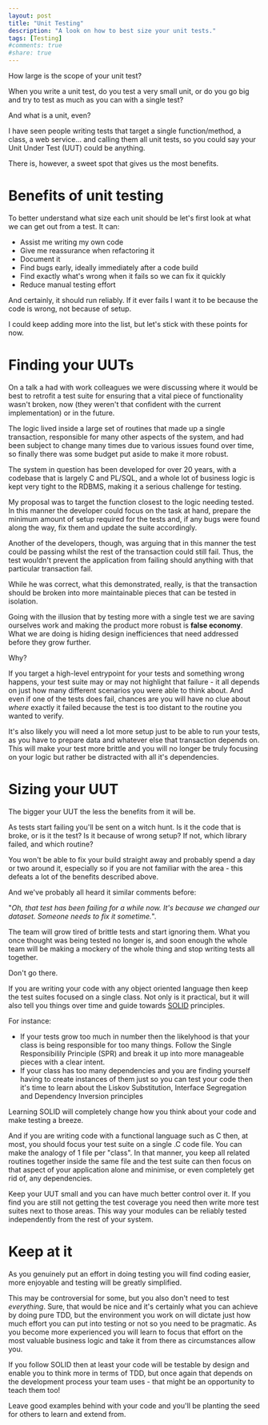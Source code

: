 ```yaml
---
layout: post
title: "Unit Testing"
description: "A look on how to best size your unit tests."
tags: [Testing]
#comments: true
#share: true
---
```


How large is the scope of your unit test?

When you write a unit test, do you test a very small unit, or do you go big and try to test as much as you can
with a single test?

And what is a unit, even?

I have seen people writing tests that target a single function/method, a class, a web service...
and calling them all unit tests, so you could say your Unit Under Test (UUT) could be anything.

There is, however, a sweet spot that gives us the most benefits.

# Benefits of unit testing

To better understand what size each unit should be let's first look at what we can get out from a test.
It can:

* Assist me writing my own code
* Give me reassurance when refactoring it
* Document it
* Find bugs early, ideally immediately after a code build
* Find exactly what's wrong when it fails so we can fix it quickly
* Reduce manual testing effort

And certainly, it should run reliably. 
If it ever fails I want it to be because the code is wrong, not because of setup.

I could keep adding more into the list, but let's stick with these points for now.

# Finding your UUTs

On a talk a had with work colleagues we were discussing where it would be best to
retrofit a test suite for ensuring that a vital piece of functionality wasn't broken, now (they weren't that confident
with the current implementation) or in the future.

The logic lived inside a large set of routines that made up a single transaction, responsible for many other
aspects of the system, and had been subject to change many times due to various issues found over time, so
finally there was some budget put aside to make it more robust.

The system in question has been developed for over 20 years, with a codebase that is largely C and PL/SQL, 
and a whole lot of business logic is kept very tight to the RDBMS, making it a serious challenge for testing.

My proposal was to target the function closest to the logic needing tested. In this manner
the developer could focus on the task at hand, prepare the minimum amount of setup required for the
tests and, if any bugs were found along the way, fix them and update the suite accordingly. 

Another of the developers, though, was arguing that in this manner the test could be passing
whilst the rest of the transaction could still fail. Thus, the test wouldn't prevent
the application from failing should anything with that particular transaction fail.

While he was correct, what this demonstrated, really, is that the transaction should be broken into
more maintainable pieces that can be tested in isolation.

Going with the illusion that by testing more with a single test we are saving ourselves work and making the product more robust 
is **false economy**. What we are doing is hiding design inefficiences that need addressed before they grow further. 

Why?

If you target a high-level entrypoint for your tests and something wrong happens, your test suite may or may not 
highlight that failure - it all depends on just how many different scenarios you were able to think about.
And even if one of the tests does fail, chances are you will have no clue about *where* exactly it failed because the
test is too distant to the routine you wanted to verify.

It's also likely you will need a lot more setup just to be able to run your tests, as you have to prepare data and whatever
else that transaction depends on. This will make your test more brittle and you will no longer be truly
focusing on your logic but rather be distracted with all it's dependencies.

# Sizing your UUT

The bigger your UUT the less the benefits from it will be.

As tests start failing you'll be sent on a witch hunt. Is it the code that is broke, or is it the test?
Is it because of wrong setup? If not, which library failed, and which routine?

You won't be able to fix your build straight away and probably spend a day or two around it, especially so
if you are not familiar with the area - this defeats a lot of the benefits described above.

And we've probably all heard it similar comments before: 

"*Oh, that test has been failing for a while now. It's because we changed our dataset. Someone needs to fix it sometime.*". 

The team will grow tired of brittle tests and start ignoring them. What you once thought was being tested no longer is, and soon
enough the whole team will be making a mockery of the whole thing and stop writing tests all together.

Don't go there.

If you are writing your code with any object oriented language then keep the test suites focused
on a single class.
Not only is it practical, but it will also tell you things over time and guide 
towards [SOLID](http://en.wikipedia.org/wiki/SOLID_%28object-oriented_design%29) principles.

For instance:

* If your tests grow too much in number then the likelyhood is that your class is being 
responsible for too many things. Follow the Single Responsibilily Principle (SPR) and break it up
into more manageable pieces with a clear intent.
* If your class has too many dependencies and you are finding yourself having to create instances of them
just so you can test your code then it's time to learn about the Liskov Substitution, 
Interface Segregation and Dependency Inversion principles

Learning SOLID will completely change how you think about your code and make testing a breeze.

And if you are writing code with a functional language such as C then, at most, you should focus your test suite
on a single .C code file. You can make the analogy of 1 file per "class". In that manner, you keep all related routines together
inside the same file and the test suite can then focus on that aspect of your application alone and
minimise, or even completely get rid of, any dependencies.

Keep your UUT small and you can have much better control over it.
If you find you are still not getting the test coverage you need then write more test suites 
next to those areas. This way your modules can be reliably tested independently from the rest of your system.

# Keep at it

As you genuinely put an effort in doing testing you will find coding easier,
more enjoyable and testing will be greatly simplified. 

This may be controversial for some, but you also don't need to test *everything*. Sure, that would be nice
and it's certainly what you can achieve by doing pure TDD, but the environment you work on will dictate
just how much effort you can put into testing or not so you need to be pragmatic.
As you become more experienced you will learn to focus that effort on the most valuable business logic and take it
from there as circumstances allow you.

If you follow SOLID then at least your code will be testable by design and enable you to think more in terms of TDD,
but once again that depends on the development process your team uses - that might be an opportunity to teach them too!

Leave good examples behind with your code and you'll be planting the seed for others to learn and extend from.

